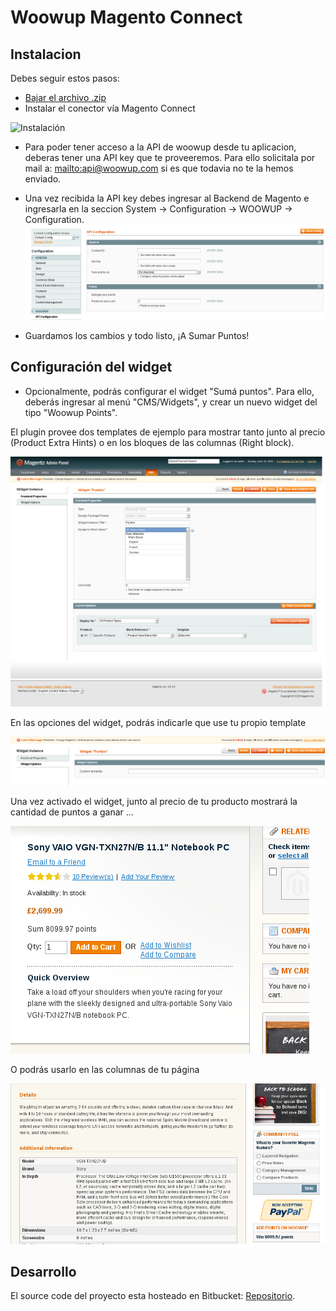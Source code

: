 Woowup Magento Connect
====================

Instalacion
----------------
Debes seguir estos pasos:

- [Bajar el archivo .zip](https://github.com/woowup/docs/raw/master/magento_connect/Woowup-Connect-0.2.3.tgz)
- Instalar el conector vía Magento Connect

![Instalación](https://github.com/silvioq/docs/raw/master/magento_connect/images/01-Instalación.png)


- Para poder tener acceso a la API de woowup desde tu aplicacion, deberas tener una API key que te proveeremos. Para ello solicitala por mail a: <mailto:api@woowup.com> si es que todavia no te la hemos enviado.
- Una vez recibida la API key debes ingresar al Backend de Magento e ingresarla en la seccion System -> Configuration -> WOOWUP -> Configuration.
![Configuración](https://github.com/silvioq/docs/raw/master/magento_connect/images/02-configuracion.png)

- Guardamos los cambios y todo listo, ¡A Sumar Puntos!


Configuración del widget
------------------------
- Opcionalmente, podrás configurar el widget "Sumá puntos". Para ello, deberás ingresar al menú "CMS/Widgets", y crear un nuevo widget del tipo "Woowup Points".

El plugin provee dos templates de ejemplo para mostrar tanto junto al precio (Product Extra Hints) o en los bloques de las columnas (Right block). 

![Widget woowup](https://github.com/silvioq/docs/raw/master/magento_connect/images/03-alta-widget.png)

En las opciones del widget, podrás indicarle que use tu propio template

![Widget woowup custom template](https://github.com/silvioq/docs/raw/master/magento_connect/images/04-custom-template.png)

Una vez activado el widget, junto al precio de tu producto mostrará la cantidad de puntos a ganar ...

![Widget hint sum](https://github.com/silvioq/docs/raw/master/magento_connect/images/05-product-hint-rendering.png)

O podrás usarlo en las columnas de tu página

![Widget hint sum](https://github.com/silvioq/docs/raw/master/magento_connect/images/06-right-column-rendering.png)




Desarrollo
----------------
El source code del proyecto esta hosteado en Bitbucket: [Repositorio](https://bitbucket.org/woowup/woowup-magento-connect/overview).
